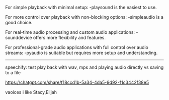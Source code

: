 
For simple playback with minimal setup: 
-playsound is the easiest to use.


For more control over playback with non-blocking options: 
-simpleaudio is a good choice.


For real-time audio processing and custom audio applications: 
-sounddevice offers more flexibility and features.


For professional-grade audio applications with full control over audio streams: 
-pyaudio is suitable but requires more setup and understanding.





-------------------------------------------------------------------------------------------------------------------------------------------------------------



speechify:  test play back with wav, mps and playing audio directly vs saving to a file

https://chatgpt.com/share/f18ccd1b-5a34-4da5-9d92-f1c3442f38e5

vaoices i like Stacy,Elijah